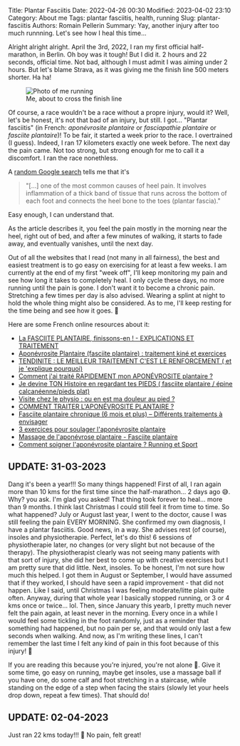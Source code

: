 Title: Plantar Fasciitis
Date: 2022-04-26 00:30
Modified: 2023-04-02 23:10
Category: About me
Tags: plantar fasciitis, health, running
Slug: plantar-fasciitis
Authors: Romain Pellerin
Summary: Yay, another injury after too much runnning. Let's see how I heal this time...

Alright alright alright. April the 3rd, 2022, I ran my first official half-marathon, in Berlin. Oh boy was it tough! But I did it. 2 hours and 22 seconds, official time. Not bad, although I must admit I was aiming under 2 hours. But let's blame Strava, as it was giving me the finish line 500 meters shorter. Ha ha!

<figure class="center">
<img src="{static}/images/half-marathon-2022.jpg" alt="Photo of me running" />
<figcaption>Me, about to cross the finish line</figcaption>
</figure>

Of course, a race wouldn't be a race without a propre injury, would it? Well, let's be honest, it's not that bad of an injury, but still. I got... "Plantar fasciitis" (in French: _aponévrosite plantaire_ or _fasciapathie plantaire_ or _fasciite plantaire_)! To be fair, it started a week prior to the race. I overtrained (I guess). Indeed, I ran 17 kilometers exactly one week before. The next day the pain came. Not too strong, but strong enough for me to call it a discomfort. I ran the race nonethless.

A [random Google search](https://www.mayoclinic.org/diseases-conditions/plantar-fasciitis/symptoms-causes/syc-20354846) tells me that it's

> "[...] one of the most common causes of heel pain. It involves inflammation of a thick band of tissue that runs across the bottom of each foot and connects the heel bone to the toes (plantar fascia)."

Easy enough, I can understand that.

As the article describes it, you feel the pain mostly in the morning near the heel, right out of bed, and after a few minutes of walking, it starts to fade away, and eventually vanishes, until the next day.

Out of all the websites that I read (not many in all fairness), the best and easiest treatment is to go easy on exercising for at least a few weeks. I am currently at the end of my first "week off", I'll keep monitoring my pain and see how long it takes to completely heal. I only cycle these days, no more running until the pain is gone. I don't want it to become a chronic pain. Stretching a few times per day is also advised. Wearing a splint at night to hold the whole thing might also be considered. As to me, I'll keep resting for the time being and see how it goes. 🤞

Here are some French online resources about it:

- [La FASCIITE PLANTAIRE, finissons-en ! - EXPLICATIONS ET TRAITEMENT](https://www.youtube.com/watch?v=t8Zg-iy5Uck)
- [Aponévrosite Plantaire (fasciite plantaire) : traitement kiné et exercices](https://www.youtube.com/watch?v=0mhGsu3icLg)
- [TENDINITE : LE MEILLEUR TRAITEMENT C'EST LE RENFORCEMENT ( et je 'explique pourquoi)](https://www.youtube.com/watch?v=4pNBatSoBKU)
- [Comment j'ai traité RAPIDEMENT mon APONÉVROSITE plantaire ?](https://www.youtube.com/watch?v=agLuZLFzcqg&t=500)
- [Je devine TON Histoire en regardant tes PIEDS ( fasciite plantaire / épine calcanéenne/pieds plat)](https://www.youtube.com/watch?v=LB_Bw5K2QKA)
- [Visite chez le physio : ou en est ma douleur au pied ?](https://www.youtube.com/watch?v=G1e3TTKQDIQ)
- [COMMENT TRAITER L'APONÉVROSITE PLANTAIRE ?](https://www.youtube.com/watch?v=S52UVKkDI5w)
- [Fasciite plantaire chronique (6 mois et plus) – Différents traitements à envisager](https://podformance.com/fasciite-plantaire-chronique-6-mois-et-plus-differents-traitements-a-envisager/)
- [3 exercices pour soulager l'aponévrosite plantaire](https://www.youtube.com/watch?v=QuVv1IGD1Hc)
- [Massage de l'aponévrose plantaire - Fasciite plantaire](https://www.youtube.com/watch?v=aJt6U5kMaJ4)
- [Comment soigner l'aponévrosite plantaire ? Running et Sport](https://www.youtube.com/watch?v=DnmRzukeUJI)

## UPDATE: 31-03-2023

Dang it's been a year!!! So many things happened! First of all, I ran again more than 10 kms for the first time since the half-marathon... 2 days ago 😅. Why? you ask. I'm glad you asked! That thing took forever to heal... more than 9 months. I think last Christmas I could still feel it from time to time. So what happened? July or August last year, I went to the doctor, cause I was still feeling the pain EVERY MORNING. She confirmed my own diagnosis, I have a plantar fasciitis. Good news, in a way. She advises rest (of course), insoles and physiotherapie. Perfect, let's do this! 6 sessions of physiotherapie later, no changes (or very slight but not because of the therapy). The physiotherapist clearly was not seeing many patients with that sort of injury, she did her best to come up with creative exercises but I am pretty sure that did little. Next, insoles. To be honest, I'm not sure how much this helped. I got them in August or September, I would have assumed that if they worked, I should have seen a rapid improvement - that did not happen. Like I said, until Christmas I was feeling moderate/litte plain quite often. Anyway, during that whole year I basically stopped running, or 3 or 4 kms once or twice... lol. Then, since January this yearb, I pretty much never felt the pain again, at least never in the morning. Every once in a while I would feel some tickling in the foot randomly, just as a reminder that something had happened, but no pain per se, and that would only last a few seconds when walking. And now, as I'm writing these lines, I can't remember the last time I felt any kind of pain in this foot because of this injury! 🎉

If you are reading this because you're injured, you're not alone 💪. Give it some time, go easy on running, maybe get insoles, use a massage ball if you have one, do some calf and foot stretching in a staircase, while standing on the edge of a step when facing the stairs (slowly let your heels drop down, repeat a few times). That should do!

## UPDATE: 02-04-2023

Just ran 22 kms today!!! 🎉 No pain, felt great!
